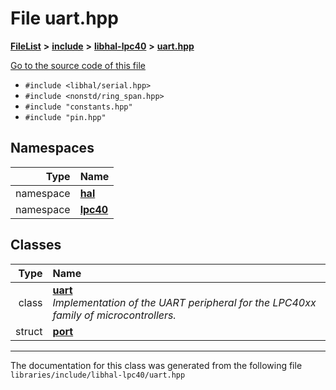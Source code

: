 

# File uart.hpp



[**FileList**](files.md) **>** [**include**](dir_cba0faac6e93618a6e2539705915bd70.md) **>** [**libhal-lpc40**](dir_2fff134b595a3a874b0307aab0eea726.md) **>** [**uart.hpp**](uart_8hpp.md)

[Go to the source code of this file](uart_8hpp_source.md)



* `#include <libhal/serial.hpp>`
* `#include <nonstd/ring_span.hpp>`
* `#include "constants.hpp"`
* `#include "pin.hpp"`













## Namespaces

| Type | Name |
| ---: | :--- |
| namespace | [**hal**](namespacehal.md) <br> |
| namespace | [**lpc40**](namespacehal_1_1lpc40.md) <br> |


## Classes

| Type | Name |
| ---: | :--- |
| class | [**uart**](classhal_1_1lpc40_1_1uart.md) <br>_Implementation of the UART peripheral for the LPC40xx family of microcontrollers._  |
| struct | [**port**](structhal_1_1lpc40_1_1uart_1_1port.md) <br> |



















































------------------------------
The documentation for this class was generated from the following file `libraries/include/libhal-lpc40/uart.hpp`

